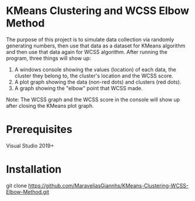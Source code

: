 # KMeans Clustering and WCSS Elbow Method
The purpose of this project is to simulate data collection via randomly generating numbers, then use that data as a dataset for KMeans algorithm and then use that data again for WCSS algorithm. 
After running the program, three things will show up:

1. A windows console showing the values (location) of each data, the cluster they belong to, the cluster's location and the WCSS score.
2. A plot graph showing the data (non-red dots) and clusters (red dots).
3. A graph showing the "elbow" point that WCSS made.

Note: The WCSS graph and the WCSS score in the console will show up after closing the KMeans plot graph.

# Prerequisites
Visual Studio 2019+

# Installation
git clone https://github.com/MaraveliasGiannhs/KMeans-Clustering-WCSS-Elbow-Method.git





